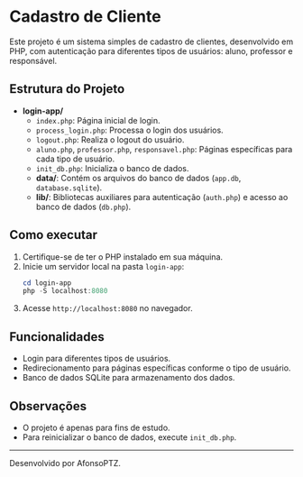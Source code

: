 # Cadastro de Cliente

Este projeto é um sistema simples de cadastro de clientes, desenvolvido em PHP, com autenticação para diferentes tipos de usuários: aluno, professor e responsável.

## Estrutura do Projeto

- **login-app/**
  - `index.php`: Página inicial de login.
  - `process_login.php`: Processa o login dos usuários.
  - `logout.php`: Realiza o logout do usuário.
  - `aluno.php`, `professor.php`, `responsavel.php`: Páginas específicas para cada tipo de usuário.
  - `init_db.php`: Inicializa o banco de dados.
  - **data/**: Contém os arquivos do banco de dados (`app.db`, `database.sqlite`).
  - **lib/**: Bibliotecas auxiliares para autenticação (`auth.php`) e acesso ao banco de dados (`db.php`).

## Como executar

1. Certifique-se de ter o PHP instalado em sua máquina.
2. Inicie um servidor local na pasta `login-app`:
   ```powershell
   cd login-app
   php -S localhost:8080
   ```
3. Acesse `http://localhost:8080` no navegador.

## Funcionalidades

- Login para diferentes tipos de usuários.
- Redirecionamento para páginas específicas conforme o tipo de usuário.
- Banco de dados SQLite para armazenamento dos dados.

## Observações

- O projeto é apenas para fins de estudo.
- Para reinicializar o banco de dados, execute `init_db.php`.

---

Desenvolvido por AfonsoPTZ.
